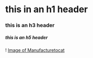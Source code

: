 # this in an h1 header
### this is an h3 header
##### this is an h5 header
! [Image of Manufacturetocat](https://octodex.github.com/images/manufacturetocat.png)
